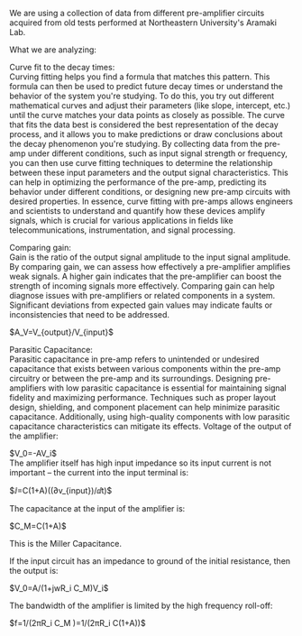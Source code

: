 We are using a collection of data from different pre-amplifier circuits acquired from old tests performed at Northeastern University's Aramaki Lab.
<p>What we are analyzing:<br>
<p>Curve fit to the decay times:<br>
Curving fitting helps you find a formula that matches this pattern. This formula can then be used to predict future decay times or understand the behavior of the system you're studying.
To do this, you try out different mathematical curves and adjust their parameters (like slope, intercept, etc.) until the curve matches your data points as closely as possible. The curve that fits the data best is considered the best representation of the decay process, and it allows you to make predictions or draw conclusions about the decay phenomenon you're studying.
By collecting data from the pre-amp under different conditions, such as input signal strength or frequency, you can then use curve fitting techniques to determine the relationship between these input parameters and the output signal characteristics. This can help in optimizing the performance of the pre-amp, predicting its behavior under different conditions, or designing new pre-amp circuits with desired properties.
In essence, curve fitting with pre-amps allows engineers and scientists to understand and quantify how these devices amplify signals, which is crucial for various applications in fields like telecommunications, instrumentation, and signal processing.
<p>Comparing gain:<br>
Gain is the ratio of the output signal amplitude to the input signal amplitude.
By comparing gain, we can assess how effectively a pre-amplifier amplifies weak signals. A higher gain indicates that the pre-amplifier can boost the strength of incoming signals more effectively.
Comparing gain can help diagnose issues with pre-amplifiers or related components in a system. Significant deviations from expected gain values may indicate faults or inconsistencies that need to be addressed.
<p>$A_V=V_{output}/V_{input}$<br>
<p>Parasitic Capacitance:<br>
Parasitic capacitance in pre-amp refers to unintended or undesired capacitance that exists between various components within the pre-amp circuitry or between the pre-amp and its surroundings.
Designing pre-amplifiers with low parasitic capacitance is essential for maintaining signal fidelity and maximizing performance. Techniques such as proper layout design, shielding, and component placement can help minimize parasitic capacitance. Additionally, using high-quality components with low parasitic capacitance characteristics can mitigate its effects.
Voltage of the output of the amplifier:
<p>$V_0=-AV_i$<br>
The amplifier itself has high input impedance so its input current is not important – the current into the input terminal is:
<p>$ⅈ=C(1+A)((∂v_{input})/ⅆt)$<br>
<p>The capacitance at the input of the amplifier is:<br>
<p>$C_M=C(1+A)$<br>
	<p></p>This is the Miller Capacitance.<br>
<p>If the input circuit has an impedance to ground of the initial resistance, then the output is:<br>
<p>$V_0=A/(1+jwR_i C_M)V_i$<br>
<p>The bandwidth of the amplifier is limited by the high frequency roll-off:<br>
<p>$f=1/(2πR_i C_M )=1/(2πR_i C(1+A))$<br>
